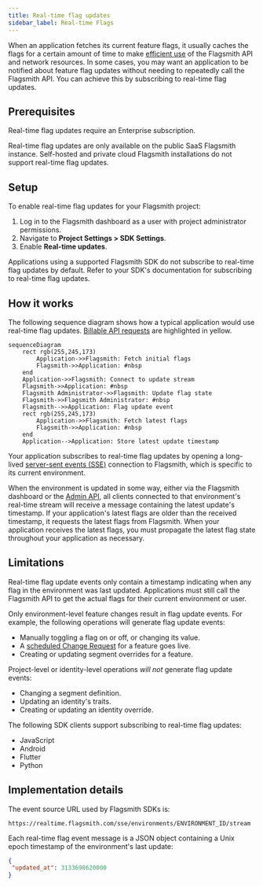 ```yaml
---
title: Real-time flag updates
sidebar_label: Real-time Flags
---
```


When an application fetches its current feature flags, it usually caches the flags for a certain amount of time to make
[efficient use](/guides-and-examples/efficient-api-usage) of the Flagsmith API and network resources. In some cases, you
may want an application to be notified about feature flag updates without needing to repeatedly call the Flagsmith API.
You can achieve this by subscribing to real-time flag updates.

## Prerequisites

Real-time flag updates require an Enterprise subscription.

Real-time flag updates are only available on the public SaaS Flagsmith instance. Self-hosted and private cloud Flagsmith
installations do not support real-time flag updates.

## Setup

To enable real-time flag updates for your Flagsmith project:

1. Log in to the Flagsmith dashboard as a user with project administrator permissions.
2. Navigate to **Project Settings > SDK Settings**.
3. Enable **Real-time updates**.

Applications using a supported Flagsmith SDK do not subscribe to real-time flag updates by default. Refer to your SDK's
documentation for subscribing to real-time flag updates.

## How it works

The following sequence diagram shows how a typical application would use real-time flag updates.
[Billable API requests](/pricing) are highlighted in yellow.

```mermaid
sequenceDiagram
    rect rgb(255,245,173)
        Application->>Flagsmith: Fetch initial flags
        Flagsmith->>Application: #nbsp
    end
    Application->>Flagsmith: Connect to update stream
    Flagsmith->>Application: #nbsp
    Flagsmith Administrator->>Flagsmith: Update flag state
    Flagsmith->>Flagsmith Administrator: #nbsp
    Flagsmith-->>Application: Flag update event
    rect rgb(255,245,173)
        Application->>Flagsmith: Fetch latest flags
        Flagsmith->>Application: #nbsp
    end
    Application-->Application: Store latest update timestamp
```

Your application subscribes to real-time flag updates by opening a long-lived
[server-sent events (SSE)](https://developer.mozilla.org/en-US/docs/Web/API/Server-sent_events) connection to Flagsmith,
which is specific to its current environment.

When the environment is updated in some way, either via the Flagsmith dashboard or the
[Admin API](/clients/rest#private-admin-api-endpoints), all clients connected to that environment's real-time stream
will receive a message containing the latest update's timestamp. If your application's latest flags are older than the
received timestamp, it requests the latest flags from Flagsmith. When your application receives the latest flags, you
must propagate the latest flag state throughout your application as necessary.

## Limitations

Real-time flag update events only contain a timestamp indicating when any flag in the environment was last updated.
Applications must still call the Flagsmith API to get the actual flags for their current environment or user.

Only environment-level feature changes result in flag update events. For example, the following operations will generate
flag update events:

- Manually toggling a flag on or off, or changing its value.
- A [scheduled Change Request](/advanced-use/scheduled-flags) for a feature goes live.
- Creating or updating segment overrides for a feature.

Project-level or identity-level operations _will not_ generate flag update events:

- Changing a segment definition.
- Updating an identity's traits.
- Creating or updating an identity override.

The following SDK clients support subscribing to real-time flag updates:

- JavaScript
- Android
- Flutter
- Python

## Implementation details

The event source URL used by Flagsmith SDKs is:

```
https://realtime.flagsmith.com/sse/environments/ENVIRONMENT_ID/stream
```

Each real-time flag event message is a JSON object containing a Unix epoch timestamp of the environment's last update:

```json
{
 "updated_at": 3133690620000
}
```
